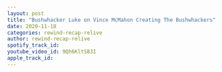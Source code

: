 ```yaml
---
layout: post
title: "Bushwhacker Luke on Vince McMahon Creating The Bushwhackers"
date: 2020-11-18
categories: rewind-recap-relive
author: rewind-recap-relive
spotify_track_id: 
youtube_video_id: 9Qh6KltSB3I
apple_track_id: 
---
```

